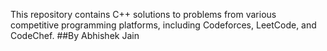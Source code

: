 This repository contains C++ solutions to problems from various competitive programming platforms, including Codeforces, LeetCode, and CodeChef.
##By Abhishek Jain
